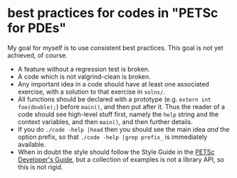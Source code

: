 best practices for codes in "PETSc for PDEs"
============================================

My goal for myself is to use consistent best practices.  This goal is not yet
achieved, of course.

  * A feature without a regression test is broken.
  * A code which is not valgrind-clean is broken.
  * Any important idea in a code should have at least one associated exercise,
    with a solution to that exercise in `solns/`.
  * All functions should be declared with a prototype (e.g.
    `extern int foo(double);`) before `main()`, and then put after it.  Thus
    the reader of a code should see high-level stuff first, namely the `help`
    string and the context variables, and then `main()`, and then further
    details.
  * If you do `./code -help |head` then you should see the main idea _and_ the
    option prefix, so that `./code -help |grep prefix_` is immediately available.
  * When in doubt the style should follow the Style Guide in the
    [PETSc Developer's Guide](http://www.mcs.anl.gov/petsc/developers/developers.pdf),
    but a collection of examples is not a library API, so this is not rigid.

